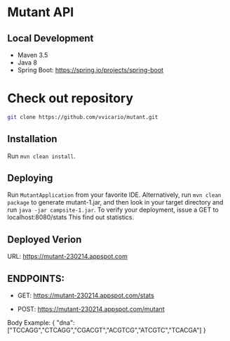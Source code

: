 Mutant API
====

## Local Development
* Maven 3.5
* Java 8
* Spring Boot: https://spring.io/projects/spring-boot

# Check out repository

```bash
git clone https://github.com/vvicario/mutant.git
```

## Installation
Run `mvn clean install`.

## Deploying
Run `MutantApplication` from your favorite IDE. Alternatively, run `mvn clean package` to generate mutant-1.jar, and
then look in your target directory and run `java -jar campsite-1.jar`. To verify your deployment,
issue a GET to localhost:8080/stats This find out statistics.

## Deployed Verion

URL: https://mutant-230214.appspot.com
## ENDPOINTS:

- GET: https://mutant-230214.appspot.com/stats

- POST: https://mutant-230214.appspot.com/mutant

Body Example:
{
"dna":["TCCAGG","CTCAGG","CGACGT","ACGTCG","ATCGTC","TCACGA"]
}